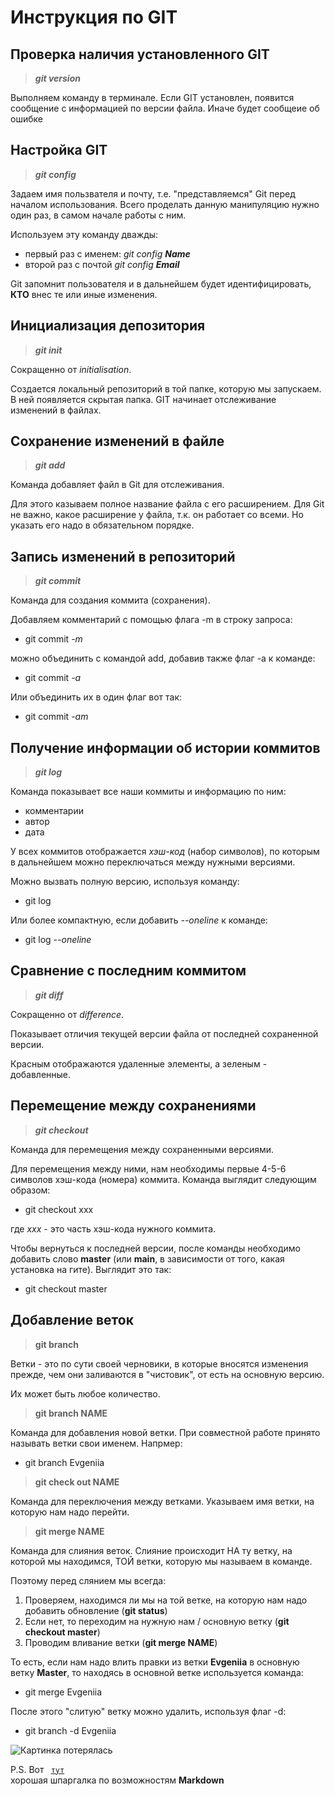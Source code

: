 # Инструкция по GIT
## Проверка наличия установленного GIT
>***git version***

Выполняем команду в терминале. Если GIT установлен, появится сообщение с информацией по версии файла. Иначе будет сообщеие об ошибке

## Настройка GIT
>***git config***

Задаем имя пользвателя и почту, т.е. "представляемся" Git перед началом использования. Всего проделать данную манипуляцию нужно один раз, в самом начале работы с ним.

Используем эту команду дважды: 
* первый раз с именем: _git config **Name**_
* второй раз с почтой _git config **Email**_

Git запомнит пользователя и в дальнейшем будет идентифицировать, **КТО** внес те или иные изменения. 
## Инициализация депозитория 
>***git init*** 

Сокращенно от _initialisation_. 

Создается локальный репозиторий в той папке, которую мы запускаем. В ней появляется скрытая папка. GIT начинает отслеживание изменений в файлах.  
## Сохранение изменений в файле 
>***git add***  

Команда добавляет файл в Git для отслеживания. 

Для этого казываем полное название файла с его расширением. Для Git не важно, какое расширение у файла, т.к. он работает со всеми. Но указать его надо в обязательном порядке.
 
## Запись изменений в репозиторий
>***git commit*** 

Команда для создания коммита (сохранения). 

Добавляем комментарий с помощью флага -m в строку запроса:
* git commit _-m_

 можно объединить с командой add, добавив также флаг -a к команде: 
 
 * git commit _-a_

Или объединить их в один флаг вот так: 
  * git commit _-am_

## Получение информации об истории коммитов 
>***git log***

Команда показывает все наши коммиты и информацию по ним: 
* комментарии 
* автор
* дата

У всех коммитов отображается _хэш-код_ (набор символов), по которым в дальнейшем можно переключаться между нужными версиями. 

Можно вызвать полную версию, используя команду:
* git log

Или более компактную, если добавить _--oneline_ к команде: 
* git log _--oneline_
 
## Сравнение с последним коммитом 
>***git diff***

Сокращенно от _difference_. 

Показывает отличия текущей версии файла от последней сохраненной версии. 

Красным отображаются удаленные элементы, а зеленым - добавленные.   

## Перемещение между сохранениями 
>***git checkout***

Команда для перемещения между сохраненными версиями. 

Для перемещения между ними, нам необходимы первые 4-5-6 символов хэш-кода (номера) коммита. Команда выглядит следующим образом: 
* git checkout xxx

где _ххх_ - это часть хэш-кода нужного коммита.

Чтобы вернуться к последней версии, после команды необходимо добавить слово **master** (или **main**, в зависимости от того, какая установка на гите). Выглядит это так: 

* git checkout master


## Добавление веток
>**git branch**

Ветки - это по сути своей черновики, в которые вносятся изменения прежде, чем они заливаются в "чистовик", от есть на основную версию.  

Их может быть любое количество.

>**git branch NAME**

Команда для добавления новой ветки. При совместной работе принято называть ветки свои именем. Напрмер:
* git branch Evgeniia

>**git check out NAME**

Команда для переключения между ветками. Указываем имя ветки, на которую нам надо перейти.

>**git merge NAME**

Команда для слияния веток. Слияние происходит НА ту ветку, на которой мы находимся, ТОЙ ветки, которую мы называем в команде. 

Поэтому перед слянием мы всегда:
1. Проверяем, находимся ли мы на той ветке, на которую нам надо добавить обновление (**git status**)
2. Если нет, то переходим на нужную нам / основную ветку (**git checkout master**)
3. Проводим вливание ветки (**git merge NAME**)

То есть, если нам надо влить правки из ветки **Evgeniia** в основную ветку **Master**, то находясь в основной ветке используется команда:  
* git merge Evgeniia

После этого "слитую" ветку можно удалить, используя флаг -d:
* git branch -d Evgeniia




![Картинка потерялась](logo2.jpg)

P.S. Вот <code> [тут](http://ilfire.ru/kompyutery/shpargalka-po-sintaksisu-markdown-markdaun-so-vsemi-samymi-populyarnymi-tegami/?upm_export=print#:~:text=%D1%80%D0%B5%D0%B0%D0%BB%D0%B8%D0%B7%D0%BE%D0%B2%D0%B0%D0%BD%D0%BE%20%D0%B4%D1%80%D1%83%D0%B3%D0%B8%D0%BC%20%D1%81%D0%BF%D0%BE%D1%81%D0%BE%D0%B1%D0%BE%D0%BC-,%D0%AF%D0%BA%D0%BE%D1%80%D1%8F%20%D0%B2%20Markdown%20(%D0%BC%D0%B0%D1%80%D0%BA%D0%B4%D0%B0%D1%83%D0%BD),%D0%BD%D0%B0%20%D1%8D%D1%82%D0%BE%D1%82%20%D1%8F%D0%BA%D0%BE%D1%80%D1%8C%3A%20%D0%A2%D0%B5%D0%BA%D1%81%D1%82%20%D1%81%D1%81%D1%8B%D0%BB%D0%BA%D0%B8%20) </code> хорошая шпаргалка по возможностям **Markdown**
